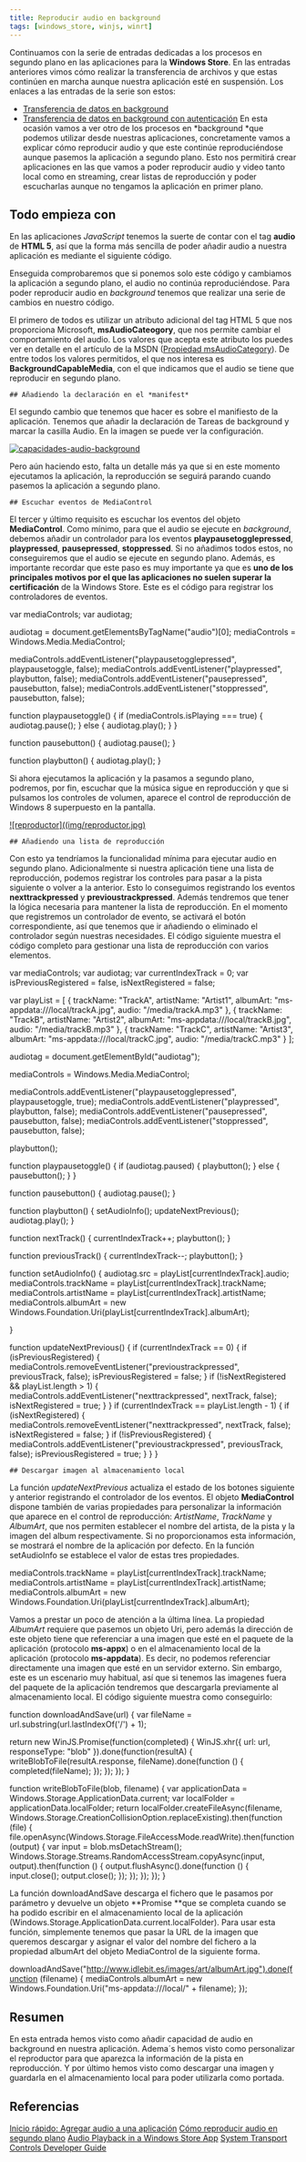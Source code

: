 ```yaml
---
title: Reproducir audio en background
tags: [windows_store, winjs, winrt]
---
```

Continuamos con la serie de entradas dedicadas a los procesos en segundo plano en las aplicaciones para la **Windows Store**. En las entradas anteriores vimos cómo realizar la transferencia de archivos y que estas continúen en marcha aunque nuestra aplicación esté en suspensión. Los enlaces a las entradas de la serie son estos:

*   [Transferencia de datos en background](/transferencia-de-datos-en-background)
*   [Transferencia de datos en background con autenticación](/transferencia-de-datos-en-background-con-autenticacion) En esta ocasión vamos a ver otro de los procesos en \*background \*que podemos utilizar desde nuestras aplicaciones, concretamente vamos a explicar cómo reproducir audio y que este continúe reproduciéndose aunque pasemos la aplicación a segundo plano. Esto nos permitirá crear aplicaciones en las que vamos a poder reproducir audio y video tanto local como en streaming, crear listas de reproducción y poder escucharlas aunque no tengamos la aplicación en primer plano.

Todo empieza con <audio>
------------------------

En las aplicaciones _JavaScript_ tenemos la suerte de contar con el tag **audio** de **HTML 5**, así que la forma más sencilla de poder añadir audio a nuestra aplicación es mediante el siguiente código.

<audio autoplay=”autoplay”> <source src=”media/pogues.mp3” /”> </audio></pre> Enseguida comprobaremos que si ponemos solo este código y cambiamos la aplicación a segundo plano, el audio no continúa reproduciéndose. Para poder reproducir audio en _background_ tenemos que realizar una serie de cambios en nuestro código.

El primero de todos es utilizar un atributo adicional del tag HTML 5 que nos proporciona Microsoft, **msAudioCateogory**, que nos permite cambiar el comportamiento del audio. Los valores que acepta este atributo los puedes ver en detalle en el artículo de la MSDN ([Propiedad msAudioCategory](http://msdn.microsoft.com/es-es/library/windows/apps/hh767375.aspx)). De entre todos los valores permitidos, el que nos interesa es **BackgroundCapableMedia**, con el que indicamos que el audio se tiene que reproducir en segundo plano.

<audio autoplay="autoplay" msaudiocategory="BackgroundCapableMedia">
  <source src="media/pogues.mp3" />
</audio>

    ## Añadiendo la declaración en el *manifest*
    

El segundo cambio que tenemos que hacer es sobre el manifiesto de la aplicación. Tenemos que añadir la declaración de Tareas de background y marcar la casilla Audio. En la imagen se puede ver la configuración.

[![capacidades-audio-background](/img/capacidades-audio-background.jpg)](/img/capacidades-audio-background.jpg)

Pero aún haciendo esto, falta un detalle más ya que si en este momento ejecutamos la aplicación, la reproducción se seguirá parando cuando pasemos la aplicación a segundo plano.

    ## Escuchar eventos de MediaControl
    

El tercer y último requisito es escuchar los eventos del objeto **MediaControl**. Como mínimo, para que el audio se ejecute en _background_, debemos añadir un controlador para los eventos **playpausetogglepressed**, **playpressed**, **pausepressed**, **stoppressed**. Si no añadimos todos estos, no conseguiremos que el audio se ejecute en segundo plano. Además, es importante recordar que este paso es muy importante ya que es **uno de los principales motivos por el que las aplicaciones no suelen superar la certificación** de la Windows Store. Este es el código para registrar los controladores de eventos.

var mediaControls;
var audiotag;

audiotag = document.getElementsByTagName("audio")\[0\];
mediaControls = Windows.Media.MediaControl;

mediaControls.addEventListener("playpausetogglepressed", playpausetoggle, false);
mediaControls.addEventListener("playpressed", playbutton, false);
mediaControls.addEventListener("pausepressed", pausebutton, false);
mediaControls.addEventListener("stoppressed", pausebutton, false);

function playpausetoggle() {
    if (mediaControls.isPlaying === true) {
        audiotag.pause();
    } else {
        audiotag.play();
    }
}

function pausebutton() {
    audiotag.pause();
}

function playbutton() {
    audiotag.play();
}

Si ahora ejecutamos la aplicación y la pasamos a segundo plano, podremos, por fin, escuchar que la música sigue en reproducción y que si pulsamos los controles de volumen, aparece el control de reproducción de Windows 8 superpuesto en la pantalla.

[![reproductor]((img/reproductor.jpg)](/img/reproductor.jpg)

    ## Añadiendo una lista de reproducción
    

Con esto ya tendríamos la funcionalidad mínima para ejecutar audio en segundo plano. Adicionalmente si nuestra aplicación tiene una lista de reproducción, podemos registrar los controles para pasar a la pista siguiente o volver a la anterior. Esto lo conseguimos registrando los eventos **nexttrackpressed** y **previoustrackpressed**. Además tendremos que tener la lógica necesaria para mantener la lista de reproducción. En el momento que registremos un controlador de evento, se activará el botón correspondiente, así que tenemos que ir añadiendo o eliminado el controlador según nuestras necesidades. El código siguiente muestra el código completo para gestionar una lista de reproducción con varios elementos.

var mediaControls;
var audiotag;
var currentIndexTrack = 0;
var isPreviousRegistered = false, isNextRegistered = false;

var playList = \[
    { trackName: "TrackA", artistName: "Artist1", albumArt: "ms-appdata:///local/trackA.jpg", audio: "/media/trackA.mp3" },
    { trackName: "TrackB", artistName: "Artist2", albumArt: "ms-appdata:///local/trackB.jpg", audio: "/media/trackB.mp3" },
    { trackName: "TrackC", artistName: "Artist3", albumArt: "ms-appdata:///local/trackC.jpg", audio: "/media/trackC.mp3" }
    \];

audiotag = document.getElementById("audiotag");

mediaControls = Windows.Media.MediaControl;

mediaControls.addEventListener("playpausetogglepressed", playpausetoggle, true);
mediaControls.addEventListener("playpressed", playbutton, false);
mediaControls.addEventListener("pausepressed", pausebutton, false);
mediaControls.addEventListener("stoppressed", pausebutton, false);

playbutton();

function playpausetoggle() {
    if (audiotag.paused) {
        playbutton();
    } else {
        pausebutton();
    }
}

function pausebutton() {
    audiotag.pause();
}

function playbutton() {
    setAudioInfo();
    updateNextPrevious();
    audiotag.play();
}

function nextTrack() {
    currentIndexTrack++;
    playbutton();
}

function previousTrack() {
    currentIndexTrack--;
    playbutton();
}

function setAudioInfo() {
    audiotag.src = playList\[currentIndexTrack\].audio;
    mediaControls.trackName = playList\[currentIndexTrack\].trackName;
    mediaControls.artistName = playList\[currentIndexTrack\].artistName;
    mediaControls.albumArt = new Windows.Foundation.Uri(playList\[currentIndexTrack\].albumArt);

}

function updateNextPrevious() {
    if (currentIndexTrack == 0) {
        if (isPreviousRegistered) {
            mediaControls.removeEventListener("previoustrackpressed", previousTrack, false);
            isPreviousRegistered = false;
        }
        if (!isNextRegistered && playList.length > 1) {
            mediaControls.addEventListener("nexttrackpressed", nextTrack, false);
            isNextRegistered = true;
        }
    }
    if (currentIndexTrack == playList.length - 1) {
        if (isNextRegistered) {
            mediaControls.removeEventListener("nexttrackpressed", nextTrack, false);
            isNextRegistered = false;
        }
        if (!isPreviousRegistered) {
            mediaControls.addEventListener("previoustrackpressed", previousTrack, false);
            isPreviousRegistered = true;
        }
    }
}

    ## Descargar imagen al almacenamiento local
    

La función _updateNextPrevious_ actualiza el estado de los botones siguiente y anterior registrando el controlador de los eventos. El objeto **MediaControl** dispone también de varias propiedades para personalizar la información que aparece en el control de reproducción: _ArtistName_, _TrackName_ y _AlbumArt_, que nos permiten establecer el nombre del artista, de la pista y la imagen del album respectivamente. Si no proporcionamos esta información, se mostrará el nombre de la aplicación por defecto. En la función setAudioInfo se establece el valor de estas tres propiedades.

mediaControls.trackName = playList\[currentIndexTrack\].trackName;
mediaControls.artistName = playList\[currentIndexTrack\].artistName;
mediaControls.albumArt = new Windows.Foundation.Uri(playList\[currentIndexTrack\].albumArt);

Vamos a prestar un poco de atención a la última línea. La propiedad _AlbumArt_ requiere que pasemos un objeto Uri, pero además la dirección de este objeto tiene que referenciar a una imagen que esté en el paquete de la aplicación (protocolo **ms-appx**) o en el almacenamiento local de la aplicación (protocolo **ms-appdata**). Es decir, no podemos referenciar directamente una imagen que esté en un servidor externo. Sin embargo, este es un escenario muy habitual, así que si tenemos las imagenes fuera del paquete de la aplicación tendremos que descargarla previamente al almacenamiento local. El código siguiente muestra como conseguirlo:

function downloadAndSave(url) {
  var fileName = url.substring(url.lastIndexOf('/') + 1);

  return new WinJS.Promise(function(completed) {
      WinJS.xhr({ url: url, responseType: "blob" }).done(function(resultA) {
          writeBlobToFile(resultA.response, fileName).done(function () {
              completed(fileName);
          });
      });
  });
}

function writeBlobToFile(blob, filename) {
  var applicationData = Windows.Storage.ApplicationData.current;
  var localFolder = applicationData.localFolder;
  return localFolder.createFileAsync(filename, Windows.Storage.CreationCollisionOption.replaceExisting).then(function (file) {
      file.openAsync(Windows.Storage.FileAccessMode.readWrite).then(function (output) {
          var input = blob.msDetachStream();
          Windows.Storage.Streams.RandomAccessStream.copyAsync(input, output).then(function () {
              output.flushAsync().done(function () {
                  input.close();
                  output.close();
              });
          });
      });
  });
}

La función downloadAndSave descarga el fichero que le pasamos por parámetro y devuelve un objeto \*\*Promise \*\*que se completa cuando se ha podido escribir en el almacenamiento local de la aplicación (Windows.Storage.ApplicationData.current.localFolder). Para usar esta función, simplemente tenemos que pasar la URL de la imagen que queremos descargar y asignar el valor del nombre del fichero a la propiedad albumArt del objeto MediaControl de la siguiente forma.

downloadAndSave("http://www.idlebit.es/images/art/albumArt.jpg").done(function (filename) {
  mediaControls.albumArt = new Windows.Foundation.Uri("ms-appdata:///local/" + filename);
});



## Resumen


En esta entrada hemos visto como añadir capacidad de audio en background en nuestra aplicación. Adema´s hemos visto como personalizar el reproductor para que aparezca la información de la pista en reproducción. Y por último hemos visto como descargar una imagen y guardarla en el almacenamiento local para poder utilizarla como portada.


## Referencias


[Inicio rápido: Agregar audio a una aplicación](http://msdn.microsoft.com/en-us/library/windows/apps/hh452730.aspx)
[Cómo reproducir audio en segundo plano](http://msdn.microsoft.com/es-es/library/windows/apps/hh700367.aspx)
[Audio Playback in a Windows Store App](http://msdn.microsoft.com/en-us/library/windows/hardware/hh770517)
[System Transport Controls Developer Guide](http://msdn.microsoft.com/en-us/library/windows/hardware/hh833781.aspx)

